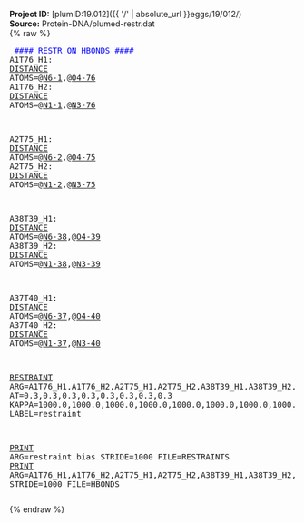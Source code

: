 **Project ID:** [plumID:19.012]({{ '/' | absolute_url }}eggs/19/012/)  
**Source:** Protein-DNA/plumed-restr.dat  
{% raw %}<pre>
<span style="color:blue">#### RESTR ON HBONDS ####</span>
A1T76_H1: <a href="https://plumed.github.io/doc-master/user-doc/html/_d_i_s_t_a_n_c_e.html">DISTANCE</a> ATOMS=@<a href="https://plumed.github.io/doc-master/user-doc/html/_m_o_l_i_n_f_o.html">N6-1</a>,@<a href="https://plumed.github.io/doc-master/user-doc/html/_m_o_l_i_n_f_o.html">O4-76</a>
A1T76_H2: <a href="https://plumed.github.io/doc-master/user-doc/html/_d_i_s_t_a_n_c_e.html">DISTANCE</a> ATOMS=@<a href="https://plumed.github.io/doc-master/user-doc/html/_m_o_l_i_n_f_o.html">N1-1</a>,@<a href="https://plumed.github.io/doc-master/user-doc/html/_m_o_l_i_n_f_o.html">N3-76</a>

A2T75_H1: <a href="https://plumed.github.io/doc-master/user-doc/html/_d_i_s_t_a_n_c_e.html">DISTANCE</a> ATOMS=@<a href="https://plumed.github.io/doc-master/user-doc/html/_m_o_l_i_n_f_o.html">N6-2</a>,@<a href="https://plumed.github.io/doc-master/user-doc/html/_m_o_l_i_n_f_o.html">O4-75</a>
A2T75_H2: <a href="https://plumed.github.io/doc-master/user-doc/html/_d_i_s_t_a_n_c_e.html">DISTANCE</a> ATOMS=@<a href="https://plumed.github.io/doc-master/user-doc/html/_m_o_l_i_n_f_o.html">N1-2</a>,@<a href="https://plumed.github.io/doc-master/user-doc/html/_m_o_l_i_n_f_o.html">N3-75</a>


A38T39_H1: <a href="https://plumed.github.io/doc-master/user-doc/html/_d_i_s_t_a_n_c_e.html">DISTANCE</a> ATOMS=@<a href="https://plumed.github.io/doc-master/user-doc/html/_m_o_l_i_n_f_o.html">N6-38</a>,@<a href="https://plumed.github.io/doc-master/user-doc/html/_m_o_l_i_n_f_o.html">O4-39</a>
A38T39_H2: <a href="https://plumed.github.io/doc-master/user-doc/html/_d_i_s_t_a_n_c_e.html">DISTANCE</a> ATOMS=@<a href="https://plumed.github.io/doc-master/user-doc/html/_m_o_l_i_n_f_o.html">N1-38</a>,@<a href="https://plumed.github.io/doc-master/user-doc/html/_m_o_l_i_n_f_o.html">N3-39</a>

A37T40_H1: <a href="https://plumed.github.io/doc-master/user-doc/html/_d_i_s_t_a_n_c_e.html">DISTANCE</a> ATOMS=@<a href="https://plumed.github.io/doc-master/user-doc/html/_m_o_l_i_n_f_o.html">N6-37</a>,@<a href="https://plumed.github.io/doc-master/user-doc/html/_m_o_l_i_n_f_o.html">O4-40</a>
A37T40_H2: <a href="https://plumed.github.io/doc-master/user-doc/html/_d_i_s_t_a_n_c_e.html">DISTANCE</a> ATOMS=@<a href="https://plumed.github.io/doc-master/user-doc/html/_m_o_l_i_n_f_o.html">N1-37</a>,@<a href="https://plumed.github.io/doc-master/user-doc/html/_m_o_l_i_n_f_o.html">N3-40</a>


<a href="https://plumed.github.io/doc-master/user-doc/html/_r_e_s_t_r_a_i_n_t.html">RESTRAINT</a> ARG=A1T76_H1,A1T76_H2,A2T75_H1,A2T75_H2,A38T39_H1,A38T39_H2,A37T40_H1,A37T40_H2 AT=0.3,0.3,0.3,0.3,0.3,0.3,0.3,0.3 KAPPA=1000.0,1000.0,1000.0,1000.0,1000.0,1000.0,1000.0,1000.0 LABEL=restraint

<a href="https://plumed.github.io/doc-master/user-doc/html/_p_r_i_n_t.html">PRINT</a> ARG=restraint.bias STRIDE=1000 FILE=RESTRAINTS
<a href="https://plumed.github.io/doc-master/user-doc/html/_p_r_i_n_t.html">PRINT</a> ARG=A1T76_H1,A1T76_H2,A2T75_H1,A2T75_H2,A38T39_H1,A38T39_H2,A37T40_H1,A37T40_H2 STRIDE=1000 FILE=HBONDS
</pre>{% endraw %}
